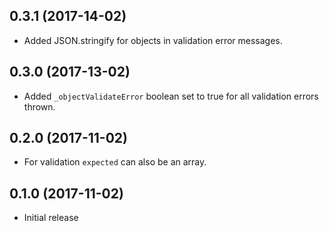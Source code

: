 ## 0.3.1 (2017-14-02)
- Added JSON.stringify for objects in validation error messages.

## 0.3.0 (2017-13-02)
- Added `_objectValidateError` boolean set to true for all validation errors thrown.

## 0.2.0 (2017-11-02)
- For validation `expected` can also be an array.

## 0.1.0 (2017-11-02)
- Initial release
